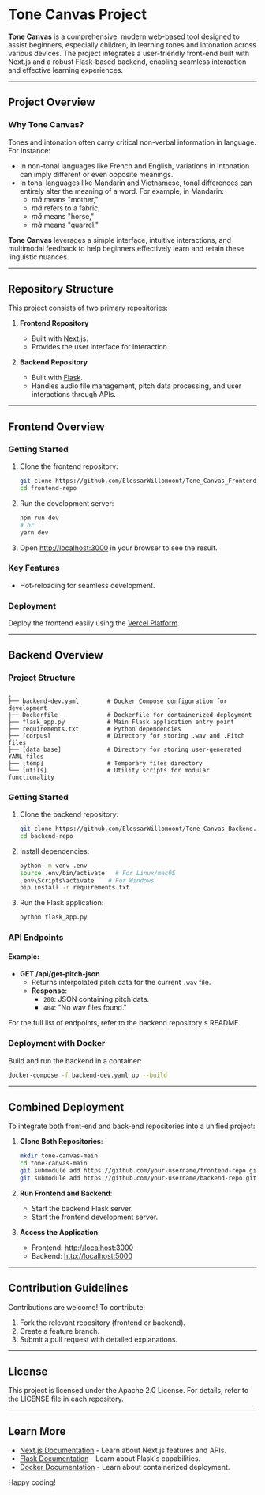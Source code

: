 # Tone Canvas Project

**Tone Canvas** is a comprehensive, modern web-based tool designed to assist beginners, especially children, in learning tones and intonation across various devices. The project integrates a user-friendly front-end built with Next.js and a robust Flask-based backend, enabling seamless interaction and effective learning experiences.

---

## Project Overview

### Why Tone Canvas?
Tones and intonation often carry critical non-verbal information in language. For instance:
- In non-tonal languages like French and English, variations in intonation can imply different or even opposite meanings.
- In tonal languages like Mandarin and Vietnamese, tonal differences can entirely alter the meaning of a word. For example, in Mandarin:
  - *mā* means "mother,"
  - *má* refers to a fabric,
  - *mǎ* means "horse,"
  - *mà* means "quarrel."

**Tone Canvas** leverages a simple interface, intuitive interactions, and multimodal feedback to help beginners effectively learn and retain these linguistic nuances.

---

## Repository Structure
This project consists of two primary repositories:

1. **Frontend Repository**
   - Built with [Next.js](https://nextjs.org).
   - Provides the user interface for interaction.

2. **Backend Repository**
   - Built with [Flask](https://flask.palletsprojects.com).
   - Handles audio file management, pitch data processing, and user interactions through APIs.

---

## Frontend Overview

### Getting Started
1. Clone the frontend repository:
   ```bash
   git clone https://github.com/ElessarWillomoont/Tone_Canvas_Frontend.git
   cd frontend-repo
   ```
2. Run the development server:
   ```bash
   npm run dev
   # or
   yarn dev
   ```
3. Open [http://localhost:3000](http://localhost:3000) in your browser to see the result.

### Key Features
- Hot-reloading for seamless development.

### Deployment
Deploy the frontend easily using the [Vercel Platform](https://vercel.com).

---

## Backend Overview

### Project Structure
```
.
├── backend-dev.yaml        # Docker Compose configuration for development
├── Dockerfile              # Dockerfile for containerized deployment
├── flask_app.py            # Main Flask application entry point
├── requirements.txt        # Python dependencies
├── [corpus]                # Directory for storing .wav and .Pitch files
├── [data_base]             # Directory for storing user-generated YAML files
├── [temp]                  # Temporary files directory
└── [utils]                 # Utility scripts for modular functionality
```

### Getting Started
1. Clone the backend repository:
   ```bash
   git clone https://github.com/ElessarWillomoont/Tone_Canvas_Backend.git
   cd backend-repo
   ```
2. Install dependencies:
   ```bash
   python -m venv .env
   source .env/bin/activate   # For Linux/macOS
   .env\Scripts\activate    # For Windows
   pip install -r requirements.txt
   ```
3. Run the Flask application:
   ```bash
   python flask_app.py
   ```

### API Endpoints
#### Example:
- **GET /api/get-pitch-json**
  - Returns interpolated pitch data for the current `.wav` file.
  - **Response**:
    - `200`: JSON containing pitch data.
    - `404`: "No wav files found."

For the full list of endpoints, refer to the backend repository's README.

### Deployment with Docker
Build and run the backend in a container:
```bash
docker-compose -f backend-dev.yaml up --build
```

---

## Combined Deployment
To integrate both front-end and back-end repositories into a unified project:

1. **Clone Both Repositories**:
   ```bash
   mkdir tone-canvas-main
   cd tone-canvas-main
   git submodule add https://github.com/your-username/frontend-repo.git frontend
   git submodule add https://github.com/your-username/backend-repo.git backend
   ```

2. **Run Frontend and Backend**:
   - Start the backend Flask server.
   - Start the frontend development server.

3. **Access the Application**:
   - Frontend: [http://localhost:3000](http://localhost:3000)
   - Backend: [http://localhost:5000](http://localhost:5000)

---

## Contribution Guidelines
Contributions are welcome! To contribute:
1. Fork the relevant repository (frontend or backend).
2. Create a feature branch.
3. Submit a pull request with detailed explanations.

---

## License
This project is licensed under the Apache 2.0 License. For details, refer to the LICENSE file in each repository.

---

## Learn More
- [Next.js Documentation](https://nextjs.org/docs) - Learn about Next.js features and APIs.
- [Flask Documentation](https://flask.palletsprojects.com) - Learn about Flask's capabilities.
- [Docker Documentation](https://docs.docker.com) - Learn about containerized deployment.

Happy coding!

